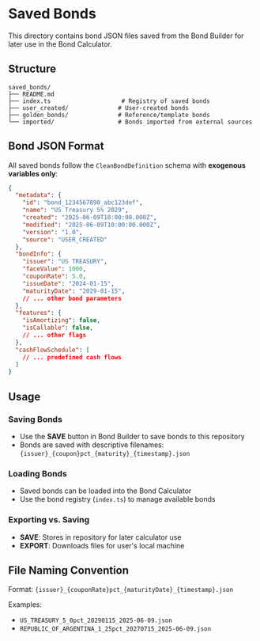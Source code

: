 # Saved Bonds

This directory contains bond JSON files saved from the Bond Builder for later use in the Bond Calculator.

## Structure

```
saved_bonds/
├── README.md
├── index.ts                    # Registry of saved bonds
├── user_created/              # User-created bonds
├── golden_bonds/              # Reference/template bonds
└── imported/                  # Bonds imported from external sources
```

## Bond JSON Format

All saved bonds follow the `CleanBondDefinition` schema with **exogenous variables only**:

```json
{
  "metadata": {
    "id": "bond_1234567890_abc123def",
    "name": "US Treasury 5% 2029",
    "created": "2025-06-09T10:00:00.000Z",
    "modified": "2025-06-09T10:00:00.000Z",
    "version": "1.0",
    "source": "USER_CREATED"
  },
  "bondInfo": {
    "issuer": "US TREASURY",
    "faceValue": 1000,
    "couponRate": 5.0,
    "issueDate": "2024-01-15",
    "maturityDate": "2029-01-15",
    // ... other bond parameters
  },
  "features": {
    "isAmortizing": false,
    "isCallable": false,
    // ... other flags
  },
  "cashFlowSchedule": [
    // ... predefined cash flows
  ]
}
```

## Usage

### Saving Bonds
- Use the **SAVE** button in Bond Builder to save bonds to this repository
- Bonds are saved with descriptive filenames: `{issuer}_{coupon}pct_{maturity}_{timestamp}.json`

### Loading Bonds
- Saved bonds can be loaded into the Bond Calculator
- Use the bond registry (`index.ts`) to manage available bonds

### Exporting vs. Saving
- **SAVE**: Stores in repository for later calculator use
- **EXPORT**: Downloads files for user's local machine

## File Naming Convention

Format: `{issuer}_{couponRate}pct_{maturityDate}_{timestamp}.json`

Examples:
- `US_TREASURY_5_0pct_20290115_2025-06-09.json`
- `REPUBLIC_OF_ARGENTINA_1_25pct_20270715_2025-06-09.json` 